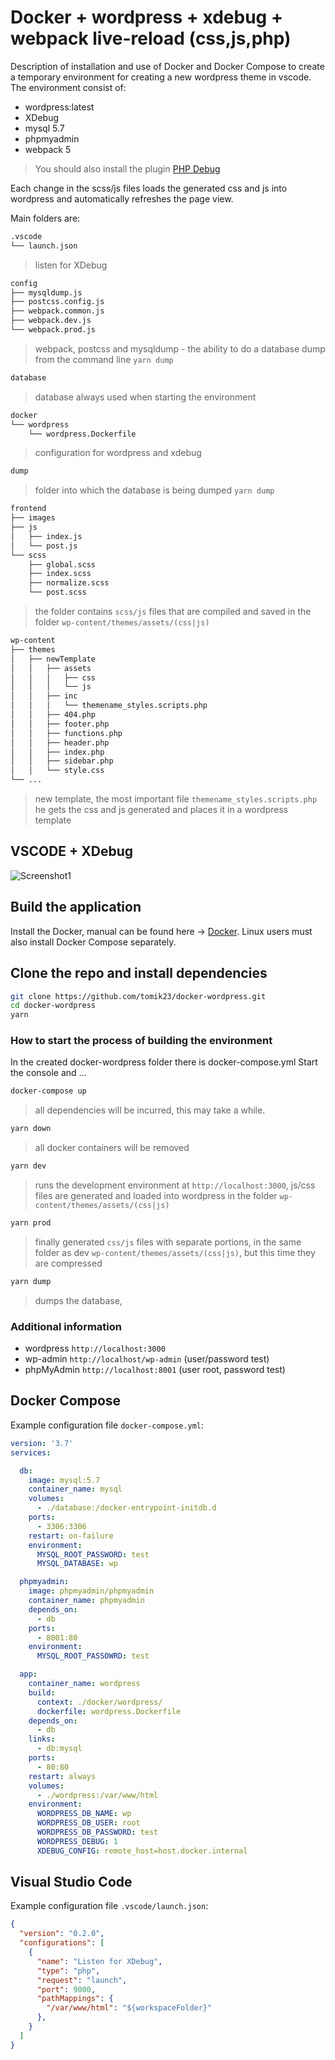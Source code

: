 # Docker + wordpress + xdebug + webpack live-reload (css,js,php)

Description of installation and use of Docker and Docker Compose to create a temporary environment for creating a new wordpress theme in vscode. 
The environment consist of:
- wordpress:latest
- XDebug
- mysql 5.7
- phpmyadmin
- webpack 5

> You should also install the plugin [PHP Debug](https://marketplace.visualstudio.com/items?itemName=felixfbecker.php-debug)

Each change in the scss/js files loads the generated css and js into wordpress and automatically refreshes the page view.

Main folders are:  

```bash
.vscode
└── launch.json
```
> listen for XDebug

```bash
config
├── mysqldump.js
├── postcss.config.js
├── webpack.common.js
├── webpack.dev.js
└── webpack.prod.js
```
> webpack, postcss and mysqldump - the ability to do a database dump from the command line `yarn dump`

```bash
database
```
> database always used when starting the environment

```bash
docker
└── wordpress
    └── wordpress.Dockerfile
```
> configuration for wordpress and xdebug

```bash
dump
```
> folder into which the database is being dumped `yarn dump`

```bash
frontend
├── images
├── js
│   ├── index.js
│   └── post.js
└── scss
    ├── global.scss
    ├── index.scss
    ├── normalize.scss
    └── post.scss
```
> the folder contains `scss/js` files that are compiled and saved in the folder `wp-content/themes/assets/(css|js)`

```bash
wp-content
├── themes
│   ├── newTemplate
│   │   ├── assets
│   │   │   ├── css
│   │   │   └── js
│   │   ├── inc
│   │   │   └── themename_styles.scripts.php
│   │   ├── 404.php
│   │   ├── footer.php
│   │   ├── functions.php
│   │   ├── header.php
│   │   ├── index.php
│   │   ├── sidebar.php
│   │   └── style.css
└── ...
```
> new template, the most important file `themename_styles.scripts.php` he gets the css and js generated and places it in a wordpress template

## VSCODE + XDebug

![Screenshot1](https://github.com/tomik23/docker-wordpress-xdebug/blob/master/screens/vscode-xdebug.png)

## Build the application
Install the Docker, manual can be found here ->
[Docker](https://www.docker.com/get-started).
Linux users must also install Docker Compose separately.

## Clone the repo and install dependencies
```bash
git clone https://github.com/tomik23/docker-wordpress.git
cd docker-wordpress
yarn
```

### How to start the process of building the environment
In the created docker-wordpress folder there is docker-compose.yml
Start the console and ...

```bash
docker-compose up 
```
> all dependencies will be incurred, this may take a while.

```bash
yarn down
```
> all docker containers will be removed

```bash
yarn dev
```
> runs the development environment at `http://localhost:3000`, js/css files are generated and loaded into wordpress in the folder `wp-content/themes/assets/(css|js)`

```bash
yarn prod
```
> finally generated `css/js` files with separate portions, in the same folder as dev `wp-content/themes/assets/(css|js)`, but this time they are compressed

```bash
yarn dump
```
> dumps the database, 

### Additional information
* wordpress `http://localhost:3000`
* wp-admin `http://localhost/wp-admin` (user/password test)
* phpMyAdmin `http://localhost:8001` (user root, password test)

## Docker Compose
Example configuration file `docker-compose.yml`:
```yml
version: '3.7'
services:

  db:
    image: mysql:5.7
    container_name: mysql
    volumes:
      - ./database:/docker-entrypoint-initdb.d
    ports:
      - 3306:3306
    restart: on-failure
    environment:
      MYSQL_ROOT_PASSWORD: test
      MYSQL_DATABASE: wp

  phpmyadmin:
    image: phpmyadmin/phpmyadmin
    container_name: phpmyadmin
    depends_on:
      - db
    ports:
      - 8001:80
    environment:
      MYSQL_ROOT_PASSOWRD: test

  app:
    container_name: wordpress
    build:
      context: ./docker/wordpress/
      dockerfile: wordpress.Dockerfile
    depends_on:
      - db
    links:
      - db:mysql
    ports:
      - 80:80
    restart: always
    volumes:
      - ./wordpress:/var/www/html
    environment:
      WORDPRESS_DB_NAME: wp
      WORDPRESS_DB_USER: root
      WORDPRESS_DB_PASSWORD: test
      WORDPRESS_DEBUG: 1
      XDEBUG_CONFIG: remote_host=host.docker.internal
```

## Visual Studio Code
Example configuration file `.vscode/launch.json`:

```json
{
  "version": "0.2.0",
  "configurations": [
    {
      "name": "Listen for XDebug",
      "type": "php",
      "request": "launch",
      "port": 9000,
      "pathMappings": {
        "/var/www/html": "${workspaceFolder}"
      },
    }
  ]
}
```